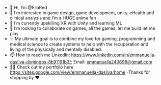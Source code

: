 - 👋 Hi, I’m @EllaRed
- 👀 I’m interested in game design, game development, unity, eHealth and clinical analysis and I'm a HUGE anime fan
- 🌱 I’m currently upskilling XR with Unity and learning ML
- 💞️ I’m looking to collaborate on games, all the games, let me build let me play 
-  ✨  My ultimate goal is to combine my love for gaming, programming and medical science to create systems to help with the recuperation and living 
       of the physically and mentally disabled.
- 📫 How to reach me LinkedIn: https://www.linkedin.com/in/emmanuella-dasilva-domingos-8b91161b3/; Email: emmanuella240698@gmail.com
- 🐱‍💻 Check out my portfolio here: https://sites.google.com/view/emmanuella-dasilva/home
-Thanks for stopping by ❤
<!---
EllaRed/EllaRed is a ✨ special ✨ repository because its `README.md` (this file) appears on your GitHub profile.
You can click the Preview link to take a look at your changes.
--->
